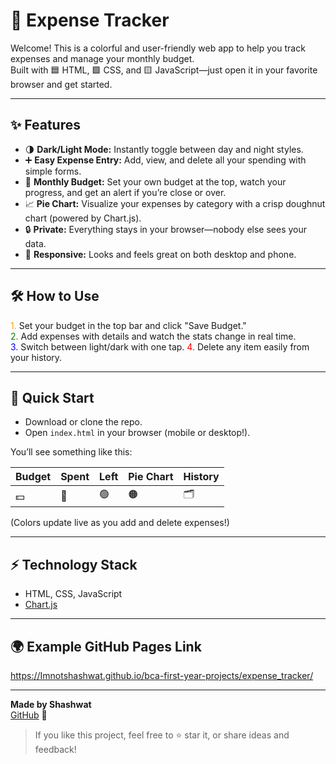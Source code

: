 # 💸 Expense Tracker

Welcome! This is a colorful and user-friendly web app to help you track expenses and manage your monthly budget.  
Built with 🟦 HTML, 🟩 CSS, and 🟨 JavaScript—just open it in your favorite browser and get started.

---

## ✨ Features

- 🌗 **Dark/Light Mode:** Instantly toggle between day and night styles.
- ➕ **Easy Expense Entry:** Add, view, and delete all your spending with simple forms.
- 🏦 **Monthly Budget:** Set your own budget at the top, watch your progress, and get an alert if you’re close or over.
- 📈 **Pie Chart:** Visualize your expenses by category with a crisp doughnut chart (powered by Chart.js).
- 🔒 **Private:** Everything stays in your browser—nobody else sees your data.
- 📱 **Responsive:** Looks and feels great on both desktop and phone.

---

## 🛠️ How to Use

<font color="orange">1.</font> Set your budget in the top bar and click "Save Budget."  
<font color="green">2.</font> Add expenses with details and watch the stats change in real time.  
<font color="blue">3.</font> Switch between light/dark with one tap. 
<font color="red">4.</font> Delete any item easily from your history.

---

## 🚀 Quick Start

- Download or clone the repo.
- Open `index.html` in your browser (mobile or desktop!).

You’ll see something like this:

| Budget | Spent | Left | Pie Chart | History |
|--------|-------|------|-----------|---------|
| 💵      | 💸    | 🟢   | 🟠        | 🗂️       |

(Colors update live as you add and delete expenses!)

---

## ⚡ Technology Stack

- HTML, CSS, JavaScript
- [Chart.js](https://www.chartjs.org/)

---

## 🌍 Example GitHub Pages Link

https://Imnotshashwat.github.io/bca-first-year-projects/expense_tracker/


---

**Made by Shashwat**  
[GitHub](https://github.com/Imnotshashwat) 💬

> If you like this project, feel free to ⭐ star it, or share ideas and feedback!


